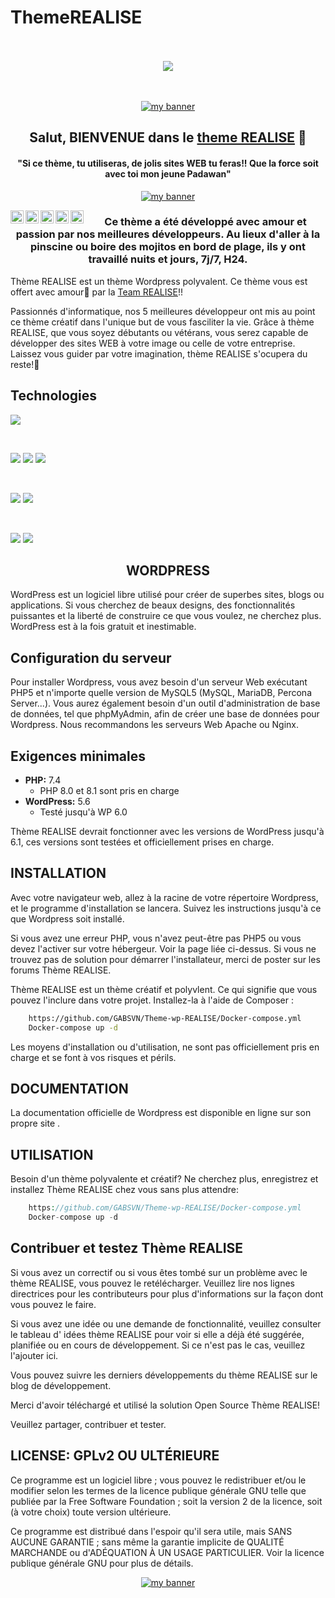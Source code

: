 # ThemeREALISE



<!-- -------awesome badge-------------------------------------- -->

<div align="center">
  <br /><br />
  <a href="https://gabsvn.ch"><img src="https://awesome.re/badge-flat.svg" /></a>
  <br /><br /><br />
</div>
<!------------------------------------------------------- -->


<!------------------- BANNIERE Theme REALISE --------------->

<p align="center">
  <a href="https://www.realise.ch/" target="_blank" rel="noreferrer"><img src="https://user-images.githubusercontent.com/99598124/179839906-bd1a8bb5-a5ec-4563-bedb-6519727d767f.gif" alt="my banner"></a>
</p>

<!-- --------------------------------------------------- -->


<!-- ---------------BIENVENUE--------------------------- -->

<h2 align="center">
Salut, BIENVENUE dans le <a href="https://www.realise.ch/" target="_blank" rel="noreferrer">theme REALISE</a> 👋
</h2>

<!-- --------------------------------------------------- -->


<!-- ---------------------RECOMANDATION YODA------------ -->
<h4 align="center">
"Si ce thème, tu utiliseras, de jolis sites WEB tu feras!! Que la force soit avec toi mon jeune Padawan"
</h4>

<!-- --------------------------------------------------- -->


<!------------------- BANNIERE Baby YODA --------------->

<p align="center">
  <a href="https://www.gabsvn.ch/" target="_blank" rel="noreferrer"><img src="https://user-images.githubusercontent.com/99598124/179854319-aa61a031-7afd-4c7e-ae4c-db758c514b5e.gif" alt="my banner"></a>
</p>

<!-- --------------------------------------------------- -->


<!-- ---------------GIT HUB----------------------- -->

<a href="https://github.com/Realise-Formation-Digital"><img align="left" src="https://user-images.githubusercontent.com/99598124/179851991-c607f52c-7500-4560-ba4b-8d218ab85d1e.png" alt="REALISE Formation digitale | Git Hub" width="21px"/></a>

<!-- --------------------------------------------- -->


<!-----------------------Linkedin-------------------------->

<a href="https://www.linkedin.com/company/r-alise/mycompany/"><img align="left" src="https://user-images.githubusercontent.com/99598124/179852197-cf1f8a5e-85d8-494b-8d8d-d293007791e1.png" alt="REALISE Formation digitale | LinkedIn" width="21px"/></a>

<!--------------------------------------------------------->

<!-- -------------------facebook------------------------ -->

<a href="https://fr-fr.facebook.com/RealiseGeneve/"><img align="left" src="https://user-images.githubusercontent.com/99598124/179852631-e571f682-ffd4-4ddc-964b-e3f8fe9fff24.png" alt="REALISE Formation digitale | Facebook" width="21px"/></a>

<!-- --------------------------------------------------- -->


<!-- ---------------RSS news---------------------- -->

<a href="https://realise.ch/rss/news.php"><img align="left" src="
![Rss-news svg](https://user-images.githubusercontent.com/99598124/179852744-f59045e7-fb6e-4042-9cec-a80e73214451.png)
" alt="REALISE Formation digitale | RSS news" width="21px"/></a>

<!-- --------------------------------------------- -->


<!-- -------------------Youtube------------------- -->

<a href="https://www.youtube.com/channel/UC7cMk5JX4utTJEL3zHFnuMw/featured"><img align="left" src="https://user-images.githubusercontent.com/99598124/179852825-0bd65cfb-b658-4e96-a6a7-e7c77cedd8fd.png" alt="REALISE Formation digitale | Youtube" width="21px"/></a>

<!-- --------------------------------------------- -->


<h3 align="center">
Ce thème a été développé avec amour et passion par nos meilleures développeurs. Au lieux d'aller à la pinscine ou boire des mojitos en bord de plage, ils y ont travaillé nuits et jours, 7j/7, H24.
</h3> 

Thème REALISE est un thème Wordpress polyvalent. Ce thème vous est offert avec amour💞️ par la <a href="https://www.realise.ch/" target="_blank" rel="noreferrer">Team REALISE</a>!! 

Passionnés d'informatique, nos 5 meilleures développeur ont mis au point ce thème créatif dans l'unique but de vous fasciliter la vie. Grâce à thème REALISE, que vous soyez débutants ou vétérans, vous serez capable de développer des sites WEB à votre image ou celle de votre entreprise. Laissez vous guider par votre imagination, thème REALISE s'ocupera du reste!👀


<!-- -------------------------TECHNOLOGIES UTILISEES------------------ -->
## Technologies ##

![](https://img.shields.io/badge/Cms-Wordpress-informational?style=flat&logo=Wordpress&color=336791)

</br>

![](https://img.shields.io/badge/Code-Php-informational?style=flat&logo=Php&color=336791)
![](https://img.shields.io/badge/Code-HTML5-informational?style=flat&logo=HTML5&color=E34F26)
![](https://img.shields.io/badge/Style-CSS3-informational?style=flat&logo=CSS3&color=1572B6)

</br>

![](https://img.shields.io/badge/Code-Sql-informational?style=flat&logo=Sql&color=E34F26)
![](https://img.shields.io/badge/Code-Docker-informational?style=flat&logo=Docker&color=E34F26)

</br>

![](https://img.shields.io/badge/Tools-Git-informational?style=flat&logo=Git&color=F05032)
![](https://img.shields.io/badge/Tools-GitHub-informational?style=flat&logo=GitHub&color=181717)
<!-- ----------------------------------------------------------------- -->


<!-- ----------------------------------WORDPRES DÉFINITION------------ -->
<h2 align="center">
WORDPRESS
</h2> 

WordPress est un logiciel libre utilisé pour créer de superbes sites, blogs ou applications. Si vous cherchez de beaux designs, des fonctionnalités puissantes et la liberté de construire ce que vous voulez, ne cherchez plus. WordPress est à la fois gratuit et inestimable.

<!-- ----------------------------------------------------------------- -->


<!-- -------------------------CONFIGURATION SERVEUR------------------- -->
## Configuration du serveur ##

Pour installer Wordpress, vous avez besoin d'un serveur Web exécutant PHP5 et n'importe quelle version de MySQL5 (MySQL, MariaDB, Percona Server...). Vous aurez également besoin d'un outil d'administration de base de données, tel que phpMyAdmin, afin de créer une base de données pour Wordpress. Nous recommandons les serveurs Web Apache ou Nginx.

<!-- ---------------------------------------------------------------- -->


<!-- ----------------Exigences minimales----------------------------- -->

## Exigences minimales ##

* **PHP:** 7.4  
  - PHP 8.0 et 8.1 sont pris en charge
* **WordPress:** 5.6  
  - Testé jusqu'à WP 6.0

Thème REALISE devrait fonctionner avec les versions de WordPress jusqu'à 6.1, ces versions sont testées et officiellement prises en charge.

<!-- ------------------------------------------------------------------ -->


<!-- -------------------------------------INSTALLATION------------------ -->
## INSTALLATION ##

Avec votre navigateur web, allez à la racine de votre répertoire Wordpress, et le programme d'installation se lancera. Suivez les instructions jusqu'à ce que Wordpress soit installé.

Si vous avez une erreur PHP, vous n'avez peut-être pas PHP5 ou vous devez l'activer sur votre hébergeur. Voir la page liée ci-dessus. Si vous ne trouvez pas de solution pour démarrer l'installateur, merci de poster sur les forums Thème REALISE.

Thème REALISE est un thème créatif et polyvlent. Ce qui signifie que vous pouvez l'inclure dans votre projet. Installez-la à l'aide de Composer :

```bash 
	https://github.com/GABSVN/Theme-wp-REALISE/Docker-compose.yml
	Docker-compose up -d
```

Les moyens d'installation ou d'utilisation, ne sont pas officiellement pris en charge et se font à vos risques et périls.

<!-- -------------------------------------------------------------------- -->


<!-- --------------------------------DOCUMENTATION--------------------------->
## DOCUMENTATION ##

La documentation officielle de Wordpress est disponible en ligne sur son propre site .
<!-- --------------------------------------------------------------------- -->


<!-- ----------------------------------UTILISATION------------------------ -->
## UTILISATION ##

Besoin d'un thème polyvalente et créatif? Ne cherchez plus, enregistrez et installez Thème REALISE chez vous sans plus attendre:

```php
    https://github.com/GABSVN/Theme-wp-REALISE/Docker-compose.yml
	Docker-compose up -d
```
<!-- --------------------------------------------------------------------- -->


<!-- --------------------------CONTIRBUTION & TESTES---------------------- -->
## Contribuer et testez Thème REALISE ##

Si vous avez un correctif ou si vous êtes tombé sur un problème avec le thème REALISE, vous pouvez le retélécharger. Veuillez lire nos lignes directrices pour les contributeurs pour plus d'informations sur la façon dont vous pouvez le faire.

Si vous avez une idée ou une demande de fonctionnalité, veuillez consulter le tableau d' idées thème REALISE pour voir si elle a déjà été suggérée, planifiée ou en cours de développement. Si ce n'est pas le cas, veuillez l'ajouter ici.

Vous pouvez suivre les derniers développements du thème REALISE sur le blog de développement.

Merci d'avoir téléchargé et utilisé la solution Open Source Thème REALISE!

Veuillez partager, contribuer et tester.

<!-- -------------------------------------------------------------------- -->


<!-- -----------------------LICENSE-------------------------------------- -->
## LICENSE: GPLv2 OU ULTÉRIEURE ##

Ce programme est un logiciel libre ; vous pouvez le redistribuer et/ou le modifier selon les termes de la licence publique générale GNU telle que publiée par la Free Software Foundation ; soit la version 2 de la licence, soit (à votre choix) toute version ultérieure.

Ce programme est distribué dans l'espoir qu'il sera utile, mais SANS AUCUNE GARANTIE ; sans même la garantie implicite de QUALITÉ MARCHANDE ou d'ADÉQUATION À UN USAGE PARTICULIER. Voir la licence publique générale GNU pour plus de détails.

<!-- -------------------------------------------------------------------- -->


<!-- -------------------LOGO REALISE ORIGINAL---------------------------- -->

<p align="center">
  <a href="https://www.realise.ch/" target="_blank" rel="noreferrer"><img src="https://user-images.githubusercontent.com/99598124/179856802-aa6e1987-0679-4d72-9736-e5882fd1fb78.jpg" alt="my banner"></a>
</p>

<!-- ----------------------------------------------------------------------->


